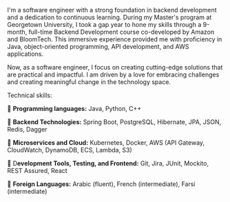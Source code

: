 I'm a software engineer with a strong foundation in backend development and a dedication to continuous learning. During my Master's program at Georgetown University, I took a gap year to hone my skills through a 9-month, full-time Backend Development course co-developed by Amazon and BloomTech. This immersive experience provided me with proficiency in Java, object-oriented programming, API development, and AWS applications.

Now, as a software engineer, I focus on creating cutting-edge solutions that are practical and impactful. I am driven by a love for embracing challenges and creating meaningful change in the technology space.


Technical skills:

📌 **Programming languages:** Java, Python, C++

📌 **Backend Technologies:** Spring Boot, PostgreSQL, Hibernate, JPA, JSON, Redis, Dagger

📌 **Microservices and Cloud:** Kubernetes, Docker, AWS (API Gateway, CloudWatch, DynamoDB, ECS, Lambda, S3)

📌 D**evelopment Tools, Testing, and Frontend:** Git, Jira, JUnit, Mockito, REST Assured, React

📌 **Foreign Languages:** Arabic (fluent), French (intermediate), Farsi (intermediate)


